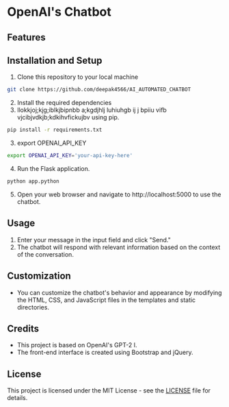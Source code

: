 # OpenAI's Chatbot 



## Features



## Installation and Setup

1. Clone this repository to your local machine

```bash
git clone https://github.com/deepak4566/AI_AUTOMATED_CHATBOT
```

2. Install the required dependencies
3. llokkjoj;kjg;iblkjbipnbb a;kgdjhlj luhiuhgb ij j bpiiu  vifb vjcibjvdkjb;kdkihvfickujbv using pip.

```bash
pip install -r requirements.txt
```

3. export OPENAI_API_KEY

```bash
export OPENAI_API_KEY='your-api-key-here'
```

4. Run the Flask application.

```python
python app.python
```

5. Open your web browser and navigate to http://localhost:5000 to use the chatbot.

## Usage

1. Enter your message in the input field and click "Send."
2. The chatbot will respond with relevant information based on the context of the conversation.

## Customization

- You can customize the chatbot's behavior and appearance by modifying the HTML, CSS, and JavaScript files in the templates and static directories.

## Credits

- This project is based on OpenAI's GPT-2 I.
- The front-end interface is created using Bootstrap and jQuery.

## License

This project is licensed under the MIT License - see the [LICENSE](https://github.com/ServiceToMankind/openapi_chatbot/blob/main/LICENSE) file for details.

